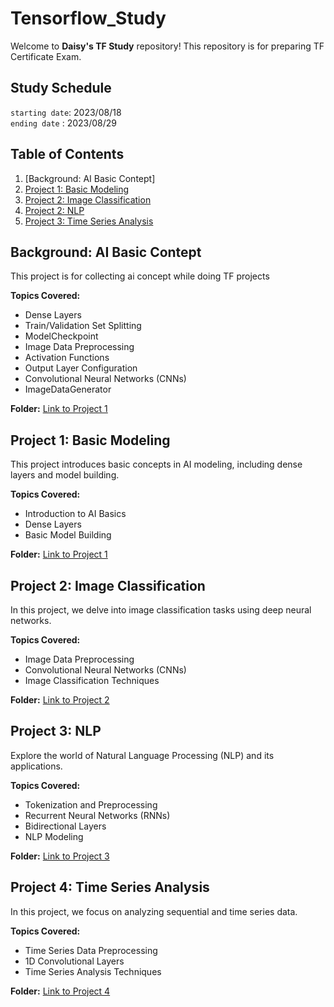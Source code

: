 # Tensorflow_Study

Welcome to **Daisy's TF Study** repository!
This repository is for preparing TF Certificate Exam.

## Study Schedule
`starting date`:  2023/08/18   
`ending date`  :  2023/08/29

## Table of Contents

1. [Background: AI Basic Contept]
2. [Project 1: Basic Modeling](#project-1-basic-model-and-image-classification)
3. [Project 2: Image Classification](#project-1-basic-model-and-image-classification)
4. [Project 2: NLP](#project-2-advanced-image-classification-and-nlp)
5. [Project 3: Time Series Analysis](#project-3-nlp-and-time-series-analysis)


## Background: AI Basic Contept
This project is for collecting ai concept while doing TF projects

**Topics Covered:**
- Dense Layers
- Train/Validation Set Splitting
- ModelCheckpoint
- Image Data Preprocessing
- Activation Functions
- Output Layer Configuration
- Convolutional Neural Networks (CNNs)
- ImageDataGenerator

**Folder:** [Link to Project 1](project1/)


## Project 1: Basic Modeling

This project introduces basic concepts in AI modeling, including dense layers and model building.

**Topics Covered:**
- Introduction to AI Basics
- Dense Layers
- Basic Model Building

**Folder:** [Link to Project 1](project1/)


## Project 2: Image Classification

In this project, we delve into image classification tasks using deep neural networks.

**Topics Covered:**
- Image Data Preprocessing
- Convolutional Neural Networks (CNNs)
- Image Classification Techniques

**Folder:** [Link to Project 2](project2/)


## Project 3: NLP

Explore the world of Natural Language Processing (NLP) and its applications.

**Topics Covered:**
- Tokenization and Preprocessing
- Recurrent Neural Networks (RNNs)
- Bidirectional Layers
- NLP Modeling

**Folder:** [Link to Project 3](project3/)


## Project 4: Time Series Analysis

In this project, we focus on analyzing sequential and time series data.

**Topics Covered:**
- Time Series Data Preprocessing
- 1D Convolutional Layers
- Time Series Analysis Techniques

**Folder:** [Link to Project 4](project4/)




